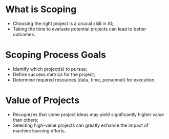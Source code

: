 # What is Scoping

 - Choosing the right project is a crucial skill in AI;
 - Taking the time to evaluate potential projects can lead to better outcomes.

# Scoping Process Goals

 - Identify which project(s) to pursue;
 - Define success metrics for the project;
 - Determine required resources (data, time, personnel) for execution.

# Value of Projects

 - Recognizes that some project ideas may yield significantly higher value than others;
 - Selecting high-value projects can greatly enhance the impact of machine learning efforts.